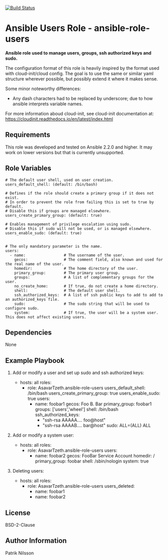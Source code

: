 [![Build Status](https://travis-ci.org/AsavarTzeth/ansible-role-users.svg?branch=master)](https://travis-ci.org/AsavarTzeth/ansible-role-users)

Ansible Users Role - ansible-role-users
==================================

**Ansible role used to manage users, groups, ssh authorized keys and sudo.**

The configuration format of this role is heavily inspired by the format used
with cloud-init/cloud config. The goal is to use the same or similar yaml
structure wherever possible, but possibly extend it where it makes sense.

Some minor noteworthy differences:

- Any dash characters had to be replaced by underscore; due to how ansible
  interprets variable names.

For more information aboud cloud-init, see cloud-init documentation at:  
https://cloudinit.readthedocs.io/en/latest/index.html

Requirements
------------

This role was developed and tested on Ansible 2.2.0 and higher.
It may work on lower versions but that is currently unsupported.

Role Variables
--------------

    # The default user shell, used on user creation.
    users_default_shell: (default: /bin/bash)

    # Defines if the role should create a primary group if it does not exist.
    # In order to prevent the role from failing this is set to true by default.
    # Disable this if groups are managed elsewhere.
    users_create_primary_group: (default: true)

    # Enables management of privilege escalation using sudo.
    # Disable this if sudo will not be used, or is managed elsewhere.
    users_enable_sudo: (default: true)


    # The only mandatory parameter is the name.
    users:
      - name:                 # The username of the user.
        gecos:                # The comment field, also known and used for the real name of the user.
        homedir:              # The home directory of the user.
        primary_group:        # The primary user group.
        groups:               # A list of complementary groups for the user.
        no_create_home:       # If true, do not create a home directory.
        shell:                # The default user shell.
        ssh_authorized_keys:  # A list of ssh public keys to add to add to an authorized_keys file.
        sudo:                 # The sudo string that will be used to configure sudo.
        system:               # If true, the user will be a system user. This does not affect existing users.

Dependencies
------------

None

Example Playbook
----------------

1) Add or modify a user and set up sudo and ssh authorized keys:

    - hosts: all
      roles:
        - role: AsavarTzeth.ansible-role-users
          users_default_shell: /bin/bash
          users_create_primary_group: true
          users_enable_sudo: true
          users:
            - name: foobar1
              gecos: Foo B. Bar
              primary_group: foobar1
              groups: ['users','wheel']
              shell: /bin/bash
              ssh_authorized_keys:
                - "ssh-rsa AAAAA.... foo@host"
                - "ssh-rsa AAAAB.... bar@host"
              sudo: ALL=(ALL) ALL

2) Add or modify a system user:

    - hosts: all
      roles:
        - role: AsavarTzeth.ansible-role-users
          users:
            - name: foobar2
              gecos: FooBar Service Account
              homedir: /
              primary_group: foobar
              shell: /sbin/nologin
              system: true

3) Deleting users:

    - hosts: all
      roles:
        - role: AsavarTzeth.ansible-role-users
          users_deleted:
            - name: foobar1
            - name: foobar2

License
-------

BSD-2-Clause

Author Information
------------------

Patrik Nilsson
